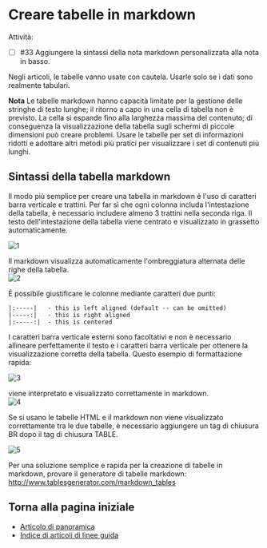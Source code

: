 <properties title="Create tables in markdown" pageTitle="Creare tabelle in markdown per gli articoli di EMS" description="Illustra come creare tabelle con la notazione markdown." metaKeywords="" services="" solutions="" documentationCenter="" authors="v-jocgar" videoId="" scriptId="" manager="robmazz" />

<tags ms.service="contributor-guide" ms.devlang="" ms.topic="article" ms.tgt_pltfrm="" ms.workload="" ms.date="02/26/2016" ms.author="v-jocgar" />

# Creare tabelle in markdown

Attività:
- [ ] #33 Aggiungere la sintassi della nota markdown personalizzata alla nota in basso.

Negli articoli, le tabelle vanno usate con cautela. Usarle solo se i dati sono realmente tabulari.

**Nota**
Le tabelle markdown hanno capacità limitate per la gestione delle stringhe di testo lunghe; il ritorno a capo in una cella di tabella non è previsto. La cella si espande fino alla larghezza massima del contenuto; di conseguenza la visualizzazione della tabella sugli schermi di piccole dimensioni può creare problemi. Usare le tabelle per set di informazioni ridotti e adottare altri metodi più pratici per visualizzare i set di contenuti più lunghi.

## Sintassi della tabella markdown
Il modo più semplice per creare una tabella in markdown è l'uso di caratteri barra verticale e trattini. Per far sì che ogni colonna includa l'intestazione della tabella, è necessario includere almeno 3 trattini nella seconda riga. Il testo dell'intestazione della tabella viene centrato e visualizzato in grassetto automaticamente.  

 ![1]

Il markdown visualizza automaticamente l'ombreggiatura alternata delle righe della tabella.  
 ![2]

È possibile giustificare le colonne mediante caratteri due punti:

  	|:-----|   - this is left aligned (default -- can be omitted)
  	|-----:|   - this is right aligned
  	|:-----:|  - this is centered

I caratteri barra verticale esterni sono facoltativi e non è necessario allineare perfettamente il testo e i caratteri barra verticale per ottenere la visualizzazione corretta della tabella. Questo esempio di formattazione rapida:

 ![3]

viene interpretato e visualizzato correttamente in markdown.  
 ![4]

Se si usano le tabelle HTML e il markdown non viene visualizzato correttamente tra le due tabelle, è necessario aggiungere un tag di chiusura BR dopo il tag di chiusura TABLE.

![5]

Per una soluzione semplice e rapida per la creazione di tabelle in markdown, provare il generatore di tabelle markdown: http://www.tablesgenerator.com/markdown_tables


## Torna alla pagina iniziale

- [Articolo di panoramica](./../README.md)
- [Indice di articoli di linee guida](./contributor-guide-index.md)

<!--image references-->
[1]: ./media/table-markdown-1.png
[2]: ./media/table-markdown-2.png
[3]: ./media/table-markdown-3.png
[4]: ./media/table-markdown-4.png
[5]: ./media/break-tables.png


<!--HONumber=Mar16_HO1-->


